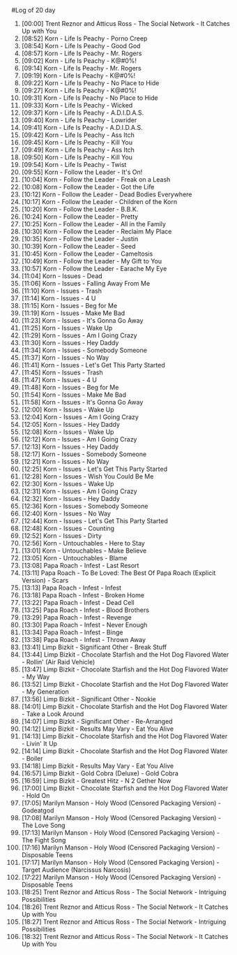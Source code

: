#Log of 20 day

1. [00:00] Trent Reznor and Atticus Ross - The Social Network - It Catches Up with You
1. [08:52] Korn - Life Is Peachy - Porno Creep
1. [08:54] Korn - Life Is Peachy - Good God
1. [08:57] Korn - Life Is Peachy - Mr. Rogers
1. [09:02] Korn - Life Is Peachy - K@#0%!
1. [09:14] Korn - Life Is Peachy - Mr. Rogers
1. [09:19] Korn - Life Is Peachy - K@#0%!
1. [09:22] Korn - Life Is Peachy - No Place to Hide
1. [09:27] Korn - Life Is Peachy - K@#0%!
1. [09:31] Korn - Life Is Peachy - No Place to Hide
1. [09:33] Korn - Life Is Peachy - Wicked
1. [09:37] Korn - Life Is Peachy - A.D.I.D.A.S.
1. [09:40] Korn - Life Is Peachy - Lowrider
1. [09:41] Korn - Life Is Peachy - A.D.I.D.A.S.
1. [09:42] Korn - Life Is Peachy - Ass Itch
1. [09:45] Korn - Life Is Peachy - Kill You
1. [09:49] Korn - Life Is Peachy - Ass Itch
1. [09:50] Korn - Life Is Peachy - Kill You
1. [09:54] Korn - Life Is Peachy - Twist
1. [09:55] Korn - Follow the Leader - It's On!
1. [10:04] Korn - Follow the Leader - Freak on a Leash
1. [10:08] Korn - Follow the Leader - Got the Life
1. [10:12] Korn - Follow the Leader - Dead Bodies Everywhere
1. [10:17] Korn - Follow the Leader - Children of the Korn
1. [10:20] Korn - Follow the Leader - B.B.K.
1. [10:24] Korn - Follow the Leader - Pretty
1. [10:25] Korn - Follow the Leader - All in the Family
1. [10:30] Korn - Follow the Leader - Reclaim My Place
1. [10:35] Korn - Follow the Leader - Justin
1. [10:39] Korn - Follow the Leader - Seed
1. [10:45] Korn - Follow the Leader - Cameltosis
1. [10:49] Korn - Follow the Leader - My Gift to You
1. [10:57] Korn - Follow the Leader - Earache My Eye
1. [11:04] Korn - Issues - Dead
1. [11:06] Korn - Issues - Falling Away From Me
1. [11:10] Korn - Issues - Trash
1. [11:14] Korn - Issues - 4 U
1. [11:15] Korn - Issues - Beg for Me
1. [11:19] Korn - Issues - Make Me Bad
1. [11:23] Korn - Issues - It's Gonna Go Away
1. [11:25] Korn - Issues - Wake Up
1. [11:29] Korn - Issues - Am I Going Crazy
1. [11:30] Korn - Issues - Hey Daddy
1. [11:34] Korn - Issues - Somebody Someone
1. [11:37] Korn - Issues - No Way
1. [11:41] Korn - Issues - Let's Get This Party Started
1. [11:45] Korn - Issues - Trash
1. [11:47] Korn - Issues - 4 U
1. [11:48] Korn - Issues - Beg for Me
1. [11:54] Korn - Issues - Make Me Bad
1. [11:58] Korn - Issues - It's Gonna Go Away
1. [12:00] Korn - Issues - Wake Up
1. [12:04] Korn - Issues - Am I Going Crazy
1. [12:05] Korn - Issues - Hey Daddy
1. [12:08] Korn - Issues - Wake Up
1. [12:12] Korn - Issues - Am I Going Crazy
1. [12:13] Korn - Issues - Hey Daddy
1. [12:17] Korn - Issues - Somebody Someone
1. [12:21] Korn - Issues - No Way
1. [12:25] Korn - Issues - Let's Get This Party Started
1. [12:28] Korn - Issues - Wish You Could Be Me
1. [12:30] Korn - Issues - Wake Up
1. [12:31] Korn - Issues - Am I Going Crazy
1. [12:32] Korn - Issues - Hey Daddy
1. [12:36] Korn - Issues - Somebody Someone
1. [12:40] Korn - Issues - No Way
1. [12:44] Korn - Issues - Let's Get This Party Started
1. [12:48] Korn - Issues - Counting
1. [12:52] Korn - Issues - Dirty
1. [12:56] Korn - Untouchables - Here to Stay
1. [13:01] Korn - Untouchables - Make Believe
1. [13:05] Korn - Untouchables - Blame
1. [13:08] Papa Roach - Infest - Last Resort
1. [13:11] Papa Roach - To Be Loved: The Best Of Papa Roach (Explicit Version) - Scars
1. [13:13] Papa Roach - Infest - Infest
1. [13:18] Papa Roach - Infest - Broken Home
1. [13:22] Papa Roach - Infest - Dead Cell
1. [13:25] Papa Roach - Infest - Blood Brothers
1. [13:29] Papa Roach - Infest - Revenge
1. [13:30] Papa Roach - Infest - Never Enough
1. [13:34] Papa Roach - Infest - Binge
1. [13:38] Papa Roach - Infest - Thrown Away
1. [13:41] Limp Bizkit - Significant Other - Break Stuff
1. [13:44] Limp Bizkit - Chocolate Starfish and the Hot Dog Flavored Water - Rollin' (Air Raid Vehicle)
1. [13:47] Limp Bizkit - Chocolate Starfish and the Hot Dog Flavored Water - My Way
1. [13:52] Limp Bizkit - Chocolate Starfish and the Hot Dog Flavored Water - My Generation
1. [13:56] Limp Bizkit - Significant Other - Nookie
1. [14:01] Limp Bizkit - Chocolate Starfish and the Hot Dog Flavored Water - Take a Look Around
1. [14:07] Limp Bizkit - Significant Other - Re-Arranged
1. [14:12] Limp Bizkit - Results May Vary - Eat You Alive
1. [14:13] Limp Bizkit - Chocolate Starfish and the Hot Dog Flavored Water - Livin' It Up
1. [14:14] Limp Bizkit - Chocolate Starfish and the Hot Dog Flavored Water - Boiler
1. [14:18] Limp Bizkit - Results May Vary - Eat You Alive
1. [16:57] Limp Bizkit - Gold Cobra (Deluxe) - Gold Cobra
1. [16:59] Limp Bizkit - Greatest Hitz - N 2 Gether Now
1. [17:00] Limp Bizkit - Chocolate Starfish and the Hot Dog Flavored Water - Hold On
1. [17:05] Marilyn Manson - Holy Wood (Censored Packaging Version) - Godeatgod
1. [17:08] Marilyn Manson - Holy Wood (Censored Packaging Version) - The Love Song
1. [17:13] Marilyn Manson - Holy Wood (Censored Packaging Version) - The Fight Song
1. [17:16] Marilyn Manson - Holy Wood (Censored Packaging Version) - Disposable Teens
1. [17:17] Marilyn Manson - Holy Wood (Censored Packaging Version) - Target Audience (Narcissus Narcosis)
1. [17:22] Marilyn Manson - Holy Wood (Censored Packaging Version) - Disposable Teens
1. [18:25] Trent Reznor and Atticus Ross - The Social Network - Intriguing Possibilities
1. [18:26] Trent Reznor and Atticus Ross - The Social Network - It Catches Up with You
1. [18:27] Trent Reznor and Atticus Ross - The Social Network - Intriguing Possibilities
1. [18:32] Trent Reznor and Atticus Ross - The Social Network - It Catches Up with You
